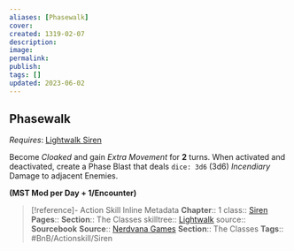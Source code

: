 ```yaml
---
aliases: [Phasewalk]
cover: 
created: 1319-02-07
description: 
image: 
permalink: 
publish: 
tags: []
updated: 2023-06-02
---
```


## Phasewalk

*Requires*: [Lightwalk Siren](Github/Bunkers%20and%20Badasses/Sourcebook/Creating%20a%20Vault%20Hunter/The%20Classes/Siren/Lightwalk/Lightwalk.md)

Become *Cloaked* and gain *Extra Movement* for **2** turns.
When activated and deactivated, create a Phase Blast that deals `dice: 3d6` (3d6) *Incendiary* Damage to adjacent Enemies.

**(MST Mod per Day + 1/Encounter)**

> [!reference]-  Action Skill Inline Metadata
> **Chapter**:: 1
> class:: [Siren](Github/Bunkers%20and%20Badasses/Sourcebook/Creating%20a%20Vault%20Hunter/The%20Classes/Siren/Siren.md)
> **Pages**::
> **Section**:: The Classes
> skilltree:: [Lightwalk](Github/Bunkers%20and%20Badasses/Sourcebook/Creating%20a%20Vault%20Hunter/The%20Classes/Siren/Lightwalk/Lightwalk.md)
> source:: **Sourcebook**
> **Source**:: [Nerdvana Games](https://nerdvanagames.com)
> **Section**:: The Classes
> **Tags**:: #BnB/Actionskill/Siren

